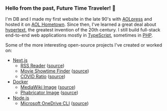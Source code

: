 ### Hello from the past, Future Time Traveler! 👋
I'm DB and I made my first website in the late 90's with [AOLpress](https://en.wikipedia.org/wiki/AOLpress) and hosted it on [AOL Hometown](https://en.wikipedia.org/wiki/AOL_Hometown). Since then, I've learned a great deal about [hypertext](https://en.wikipedia.org/wiki/Hypertext), the greatest invention of the 20th century. I still build full-stack end-to-end web applications mostly in [TypeScript](https://www.typescriptlang.org/), sometimes in [PHP](https://www.php.net/).

Some of the more interesting open-source projects I've created or worked on:
- [Next.js](https://nextjs.org/)
  - [RSS Reader](https://chickar.ee/) ([source](https://github.com/chickaree))
  - [Movie Showtime Finder](https://cinematix.app/) ([source](https://github.com/cinematix-app))
  - [COVID Ratio](https://covidratio.pages.dev/) ([source](https://github.com/covidratio/covidratio))
- [Docker](https://www.docker.com/)
  - [MediaWiki Image](https://hub.docker.com/_/mediawiki) ([source](https://github.com/wikimedia/mediawiki-docker))
  - [Phabricator Image](https://hub.docker.com/u/phabricator/) ([source](https://github.com/phabricator-docker/phabricator))
- [Node.js](https://nodejs.org/en)
  - [Microsoft OneDrive CLI](https://www.npmjs.com/package/onedrivejs) ([source](https://github.com/onedrivejs/onedrive))


<!--
**davidbarratt/davidbarratt** is a ✨ _special_ ✨ repository because its `README.md` (this file) appears on your GitHub profile.

Here are some ideas to get you started:

- 🔭 I’m currently working on ...
- 🌱 I’m currently learning ...
- 👯 I’m looking to collaborate on ...
- 🤔 I’m looking for help with ...
- 💬 Ask me about ...
- 📫 How to reach me: ...
- 😄 Pronouns: ...
- ⚡ Fun fact: ...
-->
